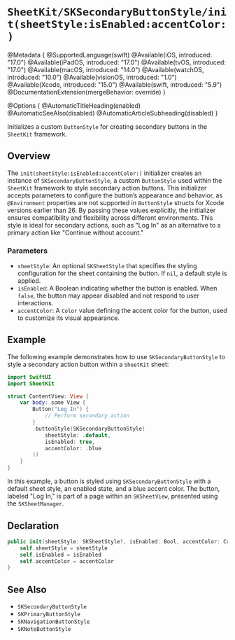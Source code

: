 # ``SheetKit/SKSecondaryButtonStyle/init(sheetStyle:isEnabled:accentColor:)``

@Metadata {
    @SupportedLanguage(swift)
    @Available(iOS, introduced: "17.0")
    @Available(iPadOS, introduced: "17.0")
    @Available(tvOS, introduced: "17.0")
    @Available(macOS, introduced: "14.0")
    @Available(watchOS, introduced: "10.0")
    @Available(visionOS, introduced: "1.0")
    @Available(Xcode, introduced: "15.0")
    @Available(swift, introduced: "5.9")
    @DocumentationExtension(mergeBehavior: override)
}

@Options {
    @AutomaticTitleHeading(enabled)
    @AutomaticSeeAlso(disabled)
    @AutomaticArticleSubheading(disabled)
}

Initializes a custom `ButtonStyle` for creating secondary buttons in the `SheetKit` framework.

## Overview

The `init(sheetStyle:isEnabled:accentColor:)` initializer creates an instance of ``SKSecondaryButtonStyle``, a custom `ButtonStyle` used within the `SheetKit` framework to style secondary action buttons. This initializer accepts parameters to configure the button’s appearance and behavior, as `@Environment` properties are not supported in `ButtonStyle` structs for Xcode versions earlier than 26. By passing these values explicitly, the initializer ensures compatibility and flexibility across different environments. This style is ideal for secondary actions, such as "Log In" as an alternative to a primary action like "Continue without account."

### Parameters

- `sheetStyle`: An optional `SKSheetStyle` that specifies the styling configuration for the sheet containing the button. If `nil`, a default style is applied.
- `isEnabled`: A Boolean indicating whether the button is enabled. When `false`, the button may appear disabled and not respond to user interactions.
- `accentColor`: A `Color` value defining the accent color for the button, used to customize its visual appearance.

## Example

The following example demonstrates how to use ``SKSecondaryButtonStyle`` to style a secondary action button within a `SheetKit` sheet:

```swift
import SwiftUI
import SheetKit

struct ContentView: View {
    var body: some View {
        Button("Log In") {
            // Perform secondary action
        }
        .buttonStyle(SKSecondaryButtonStyle(
            sheetStyle: .default,
            isEnabled: true,
            accentColor: .blue
        ))
    }
}
```

In this example, a button is styled using ``SKSecondaryButtonStyle`` with a default sheet style, an enabled state, and a blue accent color. The button, labeled "Log In," is part of a page within an ``SKSheetView``, presented using the ``SKSheetManager``.

## Declaration

```swift
public init(sheetStyle: SKSheetStyle?, isEnabled: Bool, accentColor: Color) {
    self.sheetStyle = sheetStyle
    self.isEnabled = isEnabled
    self.accentColor = accentColor
}
```

## See Also

- ``SKSecondaryButtonStyle``
- ``SKPrimaryButtonStyle``
- ``SKNavigationButtonStyle``
- ``SKNoteButtonStyle``
